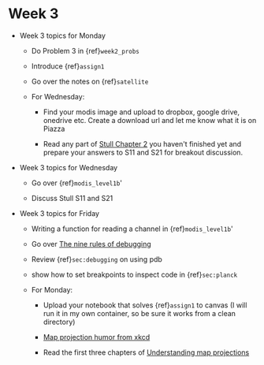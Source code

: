 
# Week 3

* Week 3 topics for Monday

  * Do Problem 3 in {ref}`week2_probs`

  * Introduce {ref}`assign1`

  * Go over the notes on {ref}`satellite`

  * For Wednesday:

    * Find your modis image and upload to dropbox, google drive, onedrive etc.
      Create a download url and let me know what it is on Piazza

    * Read any part of [Stull Chapter 2]( https://www.eoas.ubc.ca/books/Practical_Meteorology/prmet102/Ch02-radiation-v102b.pdf) you haven't finished yet and prepare your answers to S11 and S21 for breakout discussion.

* Week 3 topics for Wednesday

  * Go over {ref}`modis_level1b`'

  * Discuss Stull S11 and S21

* Week 3 topics for Friday

  * Writing a function for reading a channel in {ref}`modis_level1b`'

  * Go over [The nine rules of debugging](https://www.tygertec.com/9-rules-debugging/)

  * Review {ref}`sec:debugging` on using pdb

  * show how to set breakpoints to inspect code in {ref}`sec:planck`

  * For Monday:

    * Upload your notebook that solves {ref}`assign1` to canvas  (I will run it in my own container, so be sure it works from a clean directory)

    * [Map projection humor from xkcd](https://m.xkcd.com/977)

    * Read the first three chapters of [Understanding map projections]( https://drive.google.com/file/d/1araPnZwMui9tBTPyLO_UHVC2DDEIdZ0p/view?usp=sharing)


